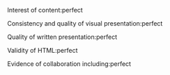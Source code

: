 Interest of content:perfect

Consistency and quality of visual presentation:perfect

Quality of written presentation:perfect

Validity of HTML:perfect

Evidence of collaboration including:perfect